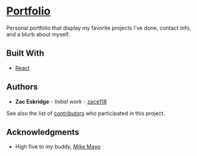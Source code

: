 # [Portfolio](zaceskridge.netlify.app)

Personal portfolio that display my favorite projects I've done, contact info, and a blurb about myself.

## Built With

- [React]()

## Authors

- **Zac Eskridge** - _Initial work_ - [zace118](https://github.com/zace118)

See also the list of [contributors](https://github.com/zace118/Portfolio/contributors) who participated in this project.

## Acknowledgments

- High five to my buddy, [Mike Mayo](https://github.com/Magic-Mayo)
